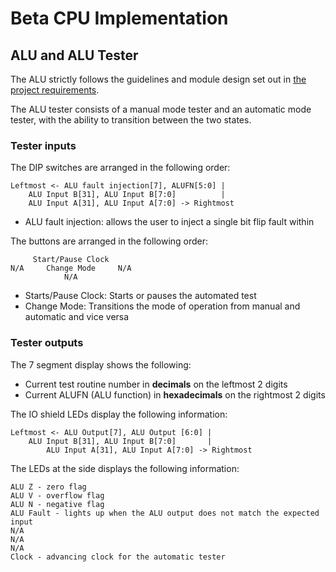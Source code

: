 # Beta CPU Implementation

## ALU and ALU Tester

The ALU strictly follows the guidelines and module design set out in [the project requirements](https://natalieagus.github.io/50002/lab/lab3). 

The ALU tester consists of a manual mode tester and an automatic mode tester, with the ability to transition between the two states.


### Tester inputs

The DIP switches are arranged in the following order:

```
Leftmost <- ALU fault injection[7], ALUFN[5:0] | 
    ALU Input B[31], ALU Input B[7:0]          | 
    ALU Input A[31], ALU Input A[7:0] -> Rightmost
```

- ALU fault injection: allows the user to inject a single bit flip fault within 

The buttons are arranged in the following order:

```
     Start/Pause Clock
N/A     Change Mode     N/A
            N/A
```

- Starts/Pause Clock: Starts or pauses the automated test
- Change Mode: Transitions the mode of operation from manual and automatic and vice versa

### Tester outputs

The 7 segment display shows the following:

- Current test routine number in **decimals** on the leftmost 2 digits
- Current ALUFN (ALU function) in **hexadecimals** on the rightmost 2 digits

The IO shield LEDs display the following information: 

```
Leftmost <- ALU Output[7], ALU Output [6:0] | 
    ALU Input B[31], ALU Input B[7:0]       | 
        ALU Input A[31], ALU Input A[7:0] -> Rightmost
```

The LEDs at the side displays the following information:

```
ALU Z - zero flag
ALU V - overflow flag
ALU N - negative flag
ALU Fault - lights up when the ALU output does not match the expected input
N/A
N/A
N/A
Clock - advancing clock for the automatic tester
```


